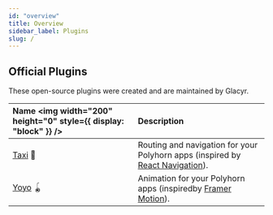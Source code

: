 ```yaml
---
id: "overview"
title: Overview
sidebar_label: Plugins
slug: /
---
```


## Official Plugins

These open-source plugins were created and are maintained by Glacyr.

| Name <img width="200" height="0" style={{ display: "block" }} /> | Description |
|:-----|:------------|
| [Taxi](/plugins/taxi/) 🚕 | Routing and navigation for your Polyhorn apps (inspired by [React Navigation](https://reactnavigation.org/)). |
| [Yoyo](/plugins/yoyo/) 🪀 | Animation for your Polyhorn apps (inspiredby [Framer Motion](https://framer.com/motion/)). |